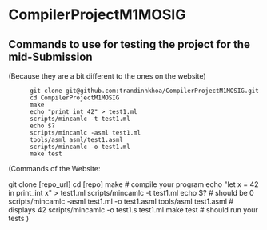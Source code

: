 # CompilerProjectM1MOSIG

## Commands to use for testing the project for the mid-Submission 
(Because they are a bit different to the ones on the website)

          git clone git@github.com:trandinhkhoa/CompilerProjectM1MOSIG.git
          cd CompilerProjectM1MOSIG
          make
          echo "print_int 42" > test1.ml
          scripts/mincamlc -t test1.ml
          echo $?
          scripts/mincamlc -asml test1.ml
          tools/asml asml/test1.asml
          scripts/mincamlc -o test1.ml
          make test




(Commands of the Website:

git clone [repo_url]
cd [repo]
make # compile your program
echo "let x = 42 in print_int x" > test1.ml
scripts/mincamlc -t test1.ml 
echo $? # should be 0
scripts/mincamlc -asml test1.ml -o test1.asml
tools/asml test1.asml  # displays 42
scripts/mincamlc -o test1.s test1.ml
make test # should run your tests
)
